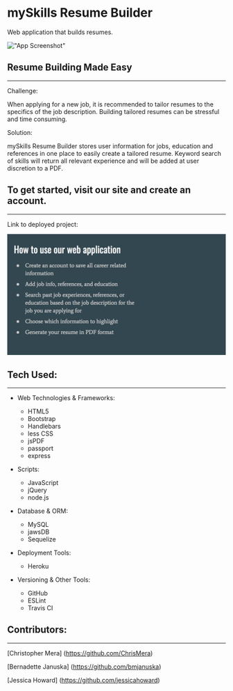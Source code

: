 # mySkills Resume Builder
Web application that builds resumes. 

!["App Screenshot"](public/images/app_screenshot.png)

## Resume Building Made Easy 
- - - - 
Challenge:

When applying for a new job, it is recommended to tailor resumes to the specifics of the job description. Building tailored resumes can be stressful and time consuming. 

Solution:

mySkills Resume Builder stores user information for jobs, education and references in one place to easily create a tailored resume. Keyword search of skills will return all relevant experience and will be added at user discretion to a PDF. 

## To get started, visit our site and create an account. 
- - - - 
Link to deployed project: 

!["App Screenshot"](public/images/howTo.png)


## Tech Used:
- - - - 
* Web Technologies & Frameworks:
    * HTML5
    * Bootstrap
    * Handlebars
    * less CSS
    * jsPDF
    * passport
    * express

* Scripts:
    * JavaScript
    * jQuery
    * node.js

* Database & ORM:
    * MySQL
    * jawsDB
    * Sequelize

* Deployment Tools:
    * Heroku
    
* Versioning & Other Tools:
    * GitHub
    * ESLint
    * Travis CI

## Contributors:
- - - - 
[Christopher Mera] (https://github.com/ChrisMera)

[Bernadette Januska] (https://github.com/bmjanuska)

[Jessica Howard] (https://github.com/jessicahoward)
